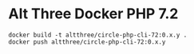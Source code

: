 # Alt Three Docker PHP 7.2

```
docker build -t altthree/circle-php-cli-72:0.x.y .
docker push altthree/circle-php-cli-72:0.x.y
```
